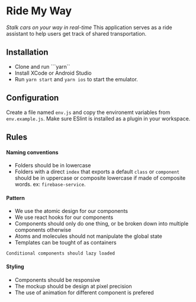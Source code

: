 # Ride My Way
<i>Stalk cars on your way in real-time</i>
This application serves as a ride assistant to help users get track of shared transportation.

## Installation
- Clone and run ```yarn``
- Install XCode or Android Studio
- Run ```yarn start``` and ```yarn ios``` to start the emulator.

## Configuration
Create a file named `env.js` and copy the environemt variables from `env.example.js`.
Make sure ESlint is installed as a plugin in your workspace.

## Rules
#### Naming conventions
- Folders should be in lowercase
- Folders with a direct `index` that exports a default `class` or `component` should be in uppercase
or composite lowercase if made of composite words. ex: `firebase-service`.

#### Pattern
- We use the atomic design for our components
- We use react hooks for our components
- Components should only do one thing, or be broken down into multiple components otherwise
- Atoms and molecules should not manipulate the global state
- Templates can be tought of as containers

`Conditional components should lazy loaded`

#### Styling
- Components should be responsive
- The mockup should be design at pixel precision
- The use of animation for different component is prefered

